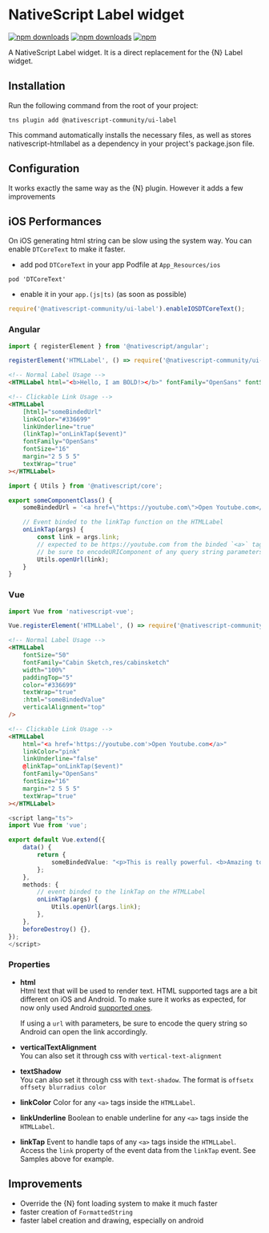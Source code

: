 ﻿# NativeScript Label widget

[![npm downloads](https://img.shields.io/npm/dm/nativescript-htmllabel.svg)](https://www.npmjs.com/package/nativescript-htmllabel)
[![npm downloads](https://img.shields.io/npm/dt/nativescript-htmllabel.svg)](https://www.npmjs.com/package/nativescript-htmllabel)
[![npm](https://img.shields.io/npm/v/nativescript-htmllabel.svg)](https://www.npmjs.com/package/nativescript-htmllabel)

A NativeScript Label widget. It is a direct replacement for the {N} Label widget.

## Installation

Run the following command from the root of your project:

`tns plugin add @nativescript-community/ui-label`

This command automatically installs the necessary files, as well as stores nativescript-htmllabel as a dependency in your project's package.json file.

## Configuration

It works exactly the same way as the {N} plugin. However it adds a few improvements

## iOS Performances

On iOS generating html string can be slow using the system way.
You can enable `DTCoreText` to make it faster.

-   add pod `DTCoreText` in your app Podfile at `App_Resources/ios`

```
pod 'DTCoreText'
```

-   enable it in your `app.(js|ts)` (as soon as possible)

```javascript
require('@nativescript-community/ui-label').enableIOSDTCoreText();
```

### Angular

```typescript
import { registerElement } from '@nativescript/angular';

registerElement('HTMLLabel', () => require('@nativescript-community/ui-label').Label);
```

```html
<!-- Normal Label Usage -->
<HTMLLabel html="<b>Hello, I am BOLD!></b>" fontFamily="OpenSans" fontSize="16" margin="2 5 5 5" textWrap="true"></HTMLLabel>

<!-- Clickable Link Usage -->
<HTMLLabel
    [html]="someBindedUrl"
    linkColor="#336699"
    linkUnderline="true"
    (linkTap)="onLinkTap($event)"
    fontFamily="OpenSans"
    fontSize="16"
    margin="2 5 5 5"
    textWrap="true"
></HTMLLabel>
```

```typescript
import { Utils } from '@nativescript/core';

export someComponentClass() {
    someBindedUrl = '<a href=\"https://youtube.com\">Open Youtube.com</a>'

    // Event binded to the linkTap function on the HTMLLabel
    onLinkTap(args) {
        const link = args.link;
        // expected to be https://youtube.com from the binded `<a>` tag href value
        // be sure to encodeURIComponent of any query string parameters if needed.
        Utils.openUrl(link);
    }
}


```

### Vue

```typescript
import Vue from 'nativescript-vue';

Vue.registerElement('HTMLLabel', () => require('@nativescript-community/ui-label').Label);
```

```html
<!-- Normal Label Usage -->
<HTMLLabel
    fontSize="50"
    fontFamily="Cabin Sketch,res/cabinsketch"
    width="100%"
    paddingTop="5"
    color="#336699"
    textWrap="true"
    :html="someBindedValue"
    verticalAlignment="top"
/>

<!-- Clickable Link Usage -->
<HTMLLabel
    html="<a href='https://youtube.com'>Open Youtube.com</a>"
    linkColor="pink"
    linkUnderline="false"
    @linkTap="onLinkTap($event)"
    fontFamily="OpenSans"
    fontSize="16"
    margin="2 5 5 5"
    textWrap="true"
></HTMLLabel>
```

```typescript
<script lang="ts">
import Vue from 'vue';

export default Vue.extend({
    data() {
        return {
            someBindedValue: "<p>This is really powerful. <b>Amazing to be quite honest</b></p>",
        };
    },
    methods: {
        // event binded to the linkTap on the HTMLLabel
        onLinkTap(args) {
            Utils.openUrl(args.link);
        },
    },
    beforeDestroy() {},
});
</script>
```

### Properties

-   **html**  
    Html text that will be used to render text. HTML supported tags are a bit different on iOS and Android. To make sure it works as expected, for now only used Android [supported ones](https://stackoverflow.com/questions/9754076/which-html-tags-are-supported-by-android-textview).

    If using a `url` with parameters, be sure to encode the query string so Android can open the link accordingly.

-   **verticalTextAlignment**  
    You can also set it through css with `vertical-text-alignment`

-   **textShadow**  
    You can also set it through css with `text-shadow`. The format is `offsetx offsety blurradius color`

-   **linkColor**
    Color for any `<a>` tags inside the `HTMLLabel`.

-   **linkUnderline**
    Boolean to enable underline for any `<a>` tags inside the `HTMLLabel`.
-   **linkTap**
    Event to handle taps of any `<a>` tags inside the `HTMLLabel`. Access the `link` property of the event data from the `linkTap` event. See Samples above for example.

## Improvements

-   Override the {N} font loading system to make it much faster
-   faster creation of `FormattedString`
-   faster label creation and drawing, especially on android
